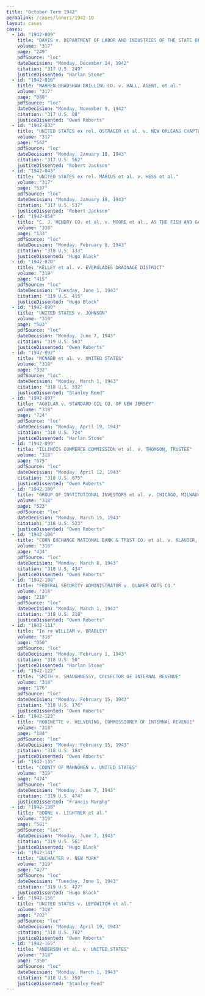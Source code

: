 ```yaml
---
title: "October Term 1942"
permalink: /cases/loners/1942-10
layout: cases
cases:
  - id: "1942-009"
    title: "DAVIS v. DEPARTMENT OF LABOR AND INDUSTRIES OF THE STATE OF WASHINGTON"
    volume: "317"
    page: "249"
    pdfSource: "loc"
    dateDecision: "Monday, December 14, 1942"
    citation: "317 U.S. 249"
    justiceDissented: "Harlan Stone"
  - id: "1942-016"
    title: "WARREN-BRADSHAW DRILLING CO. v. HALL, AGENT, et al."
    volume: "317"
    page: "088"
    pdfSource: "loc"
    dateDecision: "Monday, November 9, 1942"
    citation: "317 U.S. 88"
    justiceDissented: "Owen Roberts"
  - id: "1942-032"
    title: "UNITED STATES ex rel. OSTRAGER et al. v. NEW ORLEANS CHAPTER, ASSOCIATED GENERAL CONTRACTORS, INC. et al."
    volume: "317"
    page: "562"
    pdfSource: "loc"
    dateDecision: "Monday, January 18, 1943"
    citation: "317 U.S. 562"
    justiceDissented: "Robert Jackson"
  - id: "1942-043"
    title: "UNITED STATES ex rel. MARCUS et al. v. HESS et al."
    volume: "317"
    page: "537"
    pdfSource: "loc"
    dateDecision: "Monday, January 18, 1943"
    citation: "317 U.S. 537"
    justiceDissented: "Robert Jackson"
  - id: "1942-054"
    title: "C. J. HENDRY CO. et al. v. MOORE et al., AS THE FISH AND GAME COMMISSION OF CALIFORNIA"
    volume: "318"
    page: "133"
    pdfSource: "loc"
    dateDecision: "Monday, February 8, 1943"
    citation: "318 U.S. 133"
    justiceDissented: "Hugo Black"
  - id: "1942-070"
    title: "KELLEY et al. v. EVERGLADES DRAINAGE DISTRICT"
    volume: "319"
    page: "415"
    pdfSource: "loc"
    dateDecision: "Tuesday, June 1, 1943"
    citation: "319 U.S. 415"
    justiceDissented: "Hugo Black"
  - id: "1942-090"
    title: "UNITED STATES v. JOHNSON"
    volume: "319"
    page: "503"
    pdfSource: "loc"
    dateDecision: "Monday, June 7, 1943"
    citation: "319 U.S. 503"
    justiceDissented: "Owen Roberts"
  - id: "1942-092"
    title: "MCNABB et al. v. UNITED STATES"
    volume: "318"
    page: "332"
    pdfSource: "loc"
    dateDecision: "Monday, March 1, 1943"
    citation: "318 U.S. 332"
    justiceDissented: "Stanley Reed"
  - id: "1942-097"
    title: "AGUILAR v. STANDARD OIL CO. OF NEW JERSEY"
    volume: "318"
    page: "724"
    pdfSource: "loc"
    dateDecision: "Monday, April 19, 1943"
    citation: "318 U.S. 724"
    justiceDissented: "Harlan Stone"
  - id: "1942-099"
    title: "ILLINOIS COMMERCE COMMISSION et al. v. THOMSON, TRUSTEE"
    volume: "318"
    page: "675"
    pdfSource: "loc"
    dateDecision: "Monday, April 12, 1943"
    citation: "318 U.S. 675"
    justiceDissented: "Owen Roberts"
  - id: "1942-100"
    title: "GROUP OF INSTITUTIONAL INVESTORS et al. v. CHICAGO, MILWAUKEE, ST. PAUL & PACIFIC RAILROAD CO."
    volume: "318"
    page: "523"
    pdfSource: "loc"
    dateDecision: "Monday, March 15, 1943"
    citation: "318 U.S. 523"
    justiceDissented: "Owen Roberts"
  - id: "1942-106"
    title: "CORN EXCHANGE NATIONAL BANK & TRUST CO. et al. v. KLAUDER, TRUSTEE IN BANKRUPTCY"
    volume: "318"
    page: "434"
    pdfSource: "loc"
    dateDecision: "Monday, March 8, 1943"
    citation: "318 U.S. 434"
    justiceDissented: "Owen Roberts"
  - id: "1942-108"
    title: "FEDERAL SECURITY ADMINISTRATOR v. QUAKER OATS CO."
    volume: "318"
    page: "218"
    pdfSource: "loc"
    dateDecision: "Monday, March 1, 1943"
    citation: "318 U.S. 218"
    justiceDissented: "Owen Roberts"
  - id: "1942-111"
    title: "In re WILLIAM v. BRADLEY"
    volume: "318"
    page: "050"
    pdfSource: "loc"
    dateDecision: "Monday, February 1, 1943"
    citation: "318 U.S. 50"
    justiceDissented: "Harlan Stone"
  - id: "1942-122"
    title: "SMITH v. SHAUGHNESSY, COLLECTOR OF INTERNAL REVENUE"
    volume: "318"
    page: "176"
    pdfSource: "loc"
    dateDecision: "Monday, February 15, 1943"
    citation: "318 U.S. 176"
    justiceDissented: "Owen Roberts"
  - id: "1942-123"
    title: "ROBINETTE v. HELVERING, COMMISSIONER OF INTERNAL REVENUE"
    volume: "318"
    page: "184"
    pdfSource: "loc"
    dateDecision: "Monday, February 15, 1943"
    citation: "318 U.S. 184"
    justiceDissented: "Owen Roberts"
  - id: "1942-135"
    title: "COUNTY OF MAHNOMEN v. UNITED STATES"
    volume: "319"
    page: "474"
    pdfSource: "loc"
    dateDecision: "Monday, June 7, 1943"
    citation: "319 U.S. 474"
    justiceDissented: "Francis Murphy"
  - id: "1942-138"
    title: "BOONE v. LIGHTNER et al."
    volume: "319"
    page: "561"
    pdfSource: "loc"
    dateDecision: "Monday, June 7, 1943"
    citation: "319 U.S. 561"
    justiceDissented: "Hugo Black"
  - id: "1942-141"
    title: "BUCHALTER v. NEW YORK"
    volume: "319"
    page: "427"
    pdfSource: "loc"
    dateDecision: "Tuesday, June 1, 1943"
    citation: "319 U.S. 427"
    justiceDissented: "Hugo Black"
  - id: "1942-156"
    title: "UNITED STATES v. LEPOWITCH et al."
    volume: "318"
    page: "702"
    pdfSource: "loc"
    dateDecision: "Monday, April 19, 1943"
    citation: "318 U.S. 702"
    justiceDissented: "Owen Roberts"
  - id: "1942-165"
    title: "ANDERSON et al. v. UNITED STATES"
    volume: "318"
    page: "350"
    pdfSource: "loc"
    dateDecision: "Monday, March 1, 1943"
    citation: "318 U.S. 350"
    justiceDissented: "Stanley Reed"
---
```

